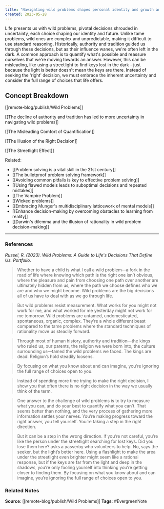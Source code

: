 ```yaml
---
title: "Navigating wild problems shapes personal identity and growth and surfaces the inherent limits of rational decision-making"
created: 2023-05-28
---
```


Life presents us with wild problems, pivotal decisions shrouded in uncertainty, each choice shaping our identity and future. Unlike tame problems, wild ones are complex and unpredictable, making it difficult to use standard reasoning. Historically, authority and tradition guided us through these decisions, but as their influence wanes, we're often left in the dark. A common approach is to quantify what's possible and reassure ourselves that we're moving towards an answer. However, this can be misleading, like using a streetlight to find keys lost in the dark - just because the light is better doesn't mean the keys are there. Instead of seeking the 'right' decision, we must embrace the inherent uncertainty and consider the full range of choices that life offers.

## Concept Breakdown

[[remote-blog/publish/Wild Problems]]

[[The decline of authority and tradition has led to more uncertainty in navigating wild problems]]

[[The Misleading Comfort of Quantification]]

[[The Illusion of the Right Decision]]

[[The Streetlight Effect]]


Related: 
- [[Problem solving is a vital skill in the 21st century]]
- [[The bulletproof problem solving framework]]
- [[Avoiding common pitfalls is key to effective problem solving]]
- [[Using flawed models leads to suboptimal decisions and repeated mistakes]]
- [[The Vampire Problem]]
- [[Wicked problems]]
- [[Embracing Munger's multidisciplinary latticework of mental models]]
- [[Enhance decision-making by overcoming obstacles to learning from reality]]
- [[Darwin's dilemma and the illusion of rationality in wild problem decision-making]]

--- 
### References

*Russel, R. (2023). Wild Problems: A Guide to Life's Decisions That Define Us. Portfolio.*

> Whether to have a child is what I call a wild problem—a fork in the road of life where knowing which path is the right one isn’t obvious, where the pleasure and pain from choosing one path over another are ultimately hidden from us, where the path we choose defines who we are and who we might become. Wild problems are the big decisions all of us have to deal with as we go through life. 

> But wild problems resist measurement. What works for you might not work for me, and what worked for me yesterday might not work for me tomorrow. Wild problems are untamed, undomesticated, spontaneous, organic, complex. They’re a whole different beast compared to the tame problems where the standard techniques of rationality move us steadily forward.

> Through most of human history, authority and tradition—the kings who ruled us, our parents, the religion we were born into, the culture surrounding us—tamed the wild problems we faced. The kings are dead. Religion’s hold steadily loosens.

> By focusing on what you know about and can imagine, you’re ignoring the full range of choices open to you.

> Instead of spending more time trying to make the right decision, I show you that often there is no right decision in the way we usually think of the term. 

> One answer to the challenge of wild problems is to try to measure what you can, and do your best to quantify what you can’t. That seems better than nothing, and the very process of gathering more information settles your nerves. You’re making progress toward the right answer, you tell yourself. You’re taking a step in the right direction. 
> 
> But it can be a step in the wrong direction. If you’re not careful, you’re like the person under the streetlight searching for lost keys. Did you lose them here? asks a passerby who volunteers to help. No, says the seeker, but the light’s better here. Using a flashlight to make the area under the streetlight even brighter might seem like a rational response, but if the keys are far from the light and deep in the shadows, you’re only fooling yourself into thinking you’re getting closer to finding them. By focusing on what you know about and can imagine, you’re ignoring the full range of choices open to you. 

### Related Notes
**Source**: [[remote-blog/publish/Wild Problems]]
**Tags**: #EvergreenNote

